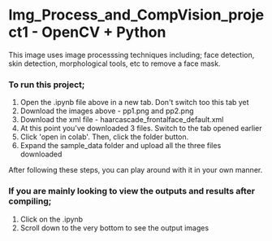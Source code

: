 # Img_Process_and_CompVision_project1 - OpenCV + Python

This image uses image processsing techniques including; face detection, skin detection, morphological tools, etc to remove a face mask.

### To run this project;
1. Open the .ipynb file above in a new tab. Don't switch too this tab yet
2. Download the images above - pp1.png and pp2.png
3. Download the xml file - haarcascade_frontalface_default.xml
4. At this point you've downloaded 3 files. Switch to the tab opened earlier
5. Click 'open in colab'. Then, click the folder button.
6. Expand the sample_data folder and upload all the three files downloaded

After following these steps, you can play around with it in your own manner.

### If you are mainly looking to view the outputs and results after compiling; 
1. Click on the .ipynb
2. Scroll down to the very bottom to see the output images
